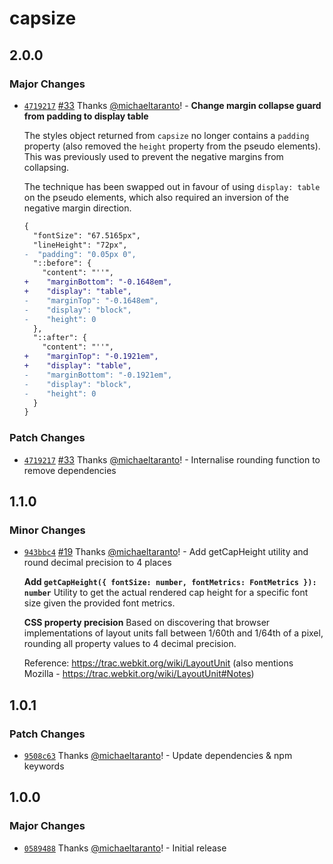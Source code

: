 # capsize

## 2.0.0

### Major Changes

- [`4719217`](https://github.com/seek-oss/capsize/commit/47192178585a61694ec9e25af53f67b9fc7d1df1) [#33](https://github.com/seek-oss/capsize/pull/33) Thanks [@michaeltaranto](https://github.com/michaeltaranto)! - **Change margin collapse guard from padding to display table**

  The styles object returned from `capsize` no longer contains a `padding` property (also removed the `height` property from the pseudo elements). This was previously used to prevent the negative margins from collapsing.

  The technique has been swapped out in favour of using `display: table` on the pseudo elements, which also required an inversion of the negative margin direction.

  ```diff
  {
    "fontSize": "67.5165px",
    "lineHeight": "72px",
  -  "padding": "0.05px 0",
    "::before": {
      "content": "''",
  +    "marginBottom": "-0.1648em",
  +    "display": "table",
  -    "marginTop": "-0.1648em",
  -    "display": "block",
  -    "height": 0
    },
    "::after": {
      "content": "''",
  +    "marginTop": "-0.1921em",
  +    "display": "table",
  -    "marginBottom": "-0.1921em",
  -    "display": "block",
  -    "height": 0
    }
  }
  ```

### Patch Changes

- [`4719217`](https://github.com/seek-oss/capsize/commit/47192178585a61694ec9e25af53f67b9fc7d1df1) [#33](https://github.com/seek-oss/capsize/pull/33) Thanks [@michaeltaranto](https://github.com/michaeltaranto)! - Internalise rounding function to remove dependencies

## 1.1.0

### Minor Changes

- [`943bbc4`](https://github.com/seek-oss/capsize/commit/943bbc437406ea7448ed86f441a64a5ec584c212) [#19](https://github.com/seek-oss/capsize/pull/19) Thanks [@michaeltaranto](https://github.com/michaeltaranto)! - Add getCapHeight utility and round decimal precision to 4 places

  **Add `getCapHeight({ fontSize: number, fontMetrics: FontMetrics }): number`**
  Utility to get the actual rendered cap height for a specific font size given the provided font metrics.

  **CSS property precision**
  Based on discovering that browser implementations of layout units fall between 1/60th and 1/64th of a pixel, rounding all property values to 4 decimal precision.

  Reference: https://trac.webkit.org/wiki/LayoutUnit
  (also mentions Mozilla - https://trac.webkit.org/wiki/LayoutUnit#Notes)

## 1.0.1

### Patch Changes

- [`9508c63`](https://github.com/seek-oss/capsize/commit/9508c63fc778f0f3122f7ab1f95af925c07b0811) Thanks [@michaeltaranto](https://github.com/michaeltaranto)! - Update dependencies & npm keywords

## 1.0.0

### Major Changes

- [`0589488`](https://github.com/seek-oss/capsize/commit/0589488690355e2c502f1534ccb50e46848eb0bd) Thanks [@michaeltaranto](https://github.com/michaeltaranto)! - Initial release
